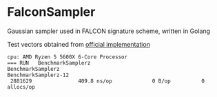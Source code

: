 # FalconSampler
Gaussian sampler used in FALCON signature scheme, written in Golang

Test vectors obtained from [official implementation](https://falcon-sign.info/)
```
cpu: AMD Ryzen 5 5600X 6-Core Processor
=== RUN   BenchmarkSamplerz
BenchmarkSamplerz
BenchmarkSamplerz-12
 2881629               409.8 ns/op             0 B/op          0 allocs/op
```

